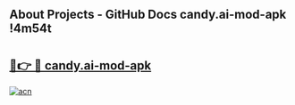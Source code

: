 ## About Projects - GitHub Docs candy.ai-mod-apk !4m54t

# <h2><a href="https://andorid.site?title=candy.ai-mod-apk&ref=19M">🔗👉 🔴 candy.ai-mod-apk</a></h2>

[![acn](https://github.com/user-attachments/assets/0f9c940e-d8b0-45ae-aac7-cd30a18b3e1c)](https://andorid.site?title=candy.ai-mod-apk&ref=19M)

